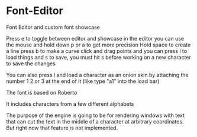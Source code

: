 # Font-Editor
Font Editor and custom font showcase

Press e to toggle between editor and showcase
in the editor you can use the mouse and hold down p or a to get more precision
Hold space to create a line
press b to make a curve
click and drag points
and you can press l to load things and s to save, you must hit s before working on a new character to save the changes

You can also press l and load a character as an onion skin by attaching the number 1 2 or 3 at the end of it (like type "a1" into the load bar)

The font is based on Roberto

It includes characters from a few different alphabets

The purpose of the engine is going to be for rendering windows with text that can cut the text in the middle of a character at arbitrary coordinates. But right now that feature is not implemented.
